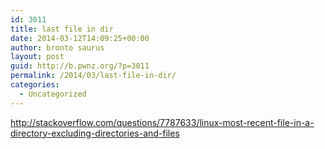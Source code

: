 ```yaml
---
id: 3011
title: last file in dir
date: 2014-03-12T14:09:25+00:00
author: bronto saurus
layout: post
guid: http://b.pwnz.org/?p=3011
permalink: /2014/03/last-file-in-dir/
categories:
  - Uncategorized
---
```

<http://stackoverflow.com/questions/7787633/linux-most-recent-file-in-a-directory-excluding-directories-and-files>